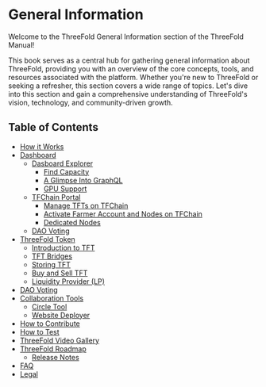 # General Information

Welcome to the ThreeFold General Information section of the ThreeFold Manual! 

This book serves as a central hub for gathering general information about ThreeFold, providing you with an overview of the core concepts, tools, and resources associated with the platform. Whether you're new to ThreeFold or seeking a refresher, this section covers a wide range of topics.  Let's dive into this section and gain a comprehensive understanding of ThreeFold's vision, technology, and community-driven growth.

<h2> Table of Contents </h2>

- [How it Works](../intro/grid3_howitworks.md)
- [Dashboard](../dashboard/dashboard.md)
    - [Dasboard Explorer](../dashboard/explorer/explorer_home.md)
      - [Find Capacity](../dashboard/explorer/explorer_find_capacity.md)
      - [A Glimpse Into GraphQL](../dashboard/explorer/explorer_graphql_intro.md)
      - [GPU Support](../dashboard/explorer/explorer_gpu_support.md)
    - [TFChain Portal](../dashboard/portal/dashboard_portal_home.md)
      - [Manage TFTs on TFChain](../dashboard/portal/dashboard_portal_ui_tokens.md)
      - [Activate Farmer Account and Nodes on TFChain](../dashboard/portal/dashboard_portal_ui_farming.md)
      - [Dedicated Nodes](../dashboard/portal/dashboard_portal_dedicated_nodes.md)
    - [DAO Voting](../dashboard/dao_voting/dao_voting.md)
- [ThreeFold Token](../threefold_token/threefold_token.md)
  - [Introduction to TFT](../threefold_token/tft_intro.md)
  - [TFT Bridges](../threefold_token/tft_bridges/tft_bridges.md)
  - [Storing TFT](../threefold_token/storing_tft/storing_tft.md)
  - [Buy and Sell TFT](../threefold_token/buy_sell_tft/buy_sell_tft.md)
  - [Liquidity Provider (LP)](../threefold_token/liquidity/liquidity_readme.md)
- [DAO Voting](../dashboard/dao_voting/dao_voting.md)
- [Collaboration Tools](../collaboration_tools/collaboration_tools.md)
  - [Circle Tool](../collaboration_tools/circle_tool.md)
  - [Website Deployer](../collaboration_tools/website_tool.md)
- [How to Contribute](../contribute/contribute.md)
- [How to Test](../testing/testing_readme.md)
- [ThreeFold Video Gallery](../tf_video_gallery/tf_video_gallery.md)
- [ThreeFold Roadmap](../roadmap/roadmap_readme.md)
  - [Release Notes](../roadmap/releasenotes/releasenotes_readme.md)
- [FAQ](../faq/faq.md)
- [Legal](../legal/legal.md)